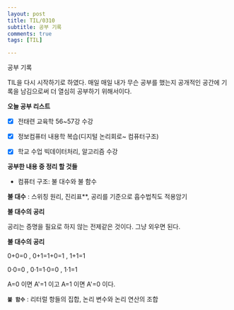 ```yaml
---
layout: post
title: TIL/0310
subtitle: 공부 기록
comments: true
tags: [TIL]

---
```


공부 기록

TIL을 다시 시작하기로 하였다. 매일 매일 내가 무슨 공부를 했는지 공개적인 공간에 기록을 남김으로써 더 열심히 공부하기 위해서이다.

**오늘 공부 리스트**

 - [x] 전태련 교육학 56~57강 수강
 - [x] 정보컴퓨터 내용학 복습(디지털 논리회로~ 컴퓨터구조)
 - [x] 학교 수업 빅데이터처리, 알고리즘 수강

 
  **공부한 내용 중 정리 할 것들**
  
 - 컴퓨터 구조: 불 대수와 불 함수
 
 **불 대수**
: 스위칭 원리, 진리표**, 공리를 기준으로 흡수법칙도 적용암기

 **불 대수의 공리**

공리는 증명을 필요로 하지 않는 전제같은 것이다. 그냥 외우면 된다.

**불 대수의 공리**

0+0=0 , 0+1=1+0=1 , 1+1=1

0·0=0 , 0·1=1·0=0 , 1·1=1

A=0 이면 A'=1 이고 A=1 이면 A'=0 이다.

**`불 함수`**
: 리터럴 항들의 집합, 논리 변수와 논리 연산의 조합
